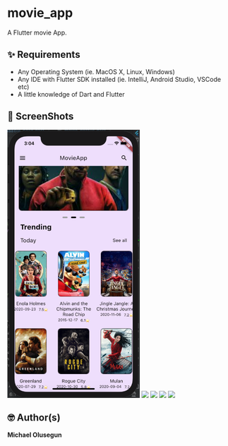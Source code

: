 # movie_app

A Flutter movie App.

## ✨ Requirements
* Any Operating System (ie. MacOS X, Linux, Windows)
* Any IDE with Flutter SDK installed (ie. IntelliJ, Android Studio, VSCode etc)
* A little knowledge of Dart and Flutter


## 📸 ScreenShots

<img src="screenshots/screenshot1.png" width="300"/> <img src="screenshots/home.png" width="400"/>
<img src="screenshots/home2.png" width="400"/> <img src="screenshots/details.png" width="400"/>
<img src="screenshots/details" width="400"/>


## 🤓 Author(s)
**Michael Olusegun**